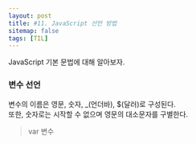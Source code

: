 ```yaml
---
layout: post
title: #11. JavaScript 선언 방법
sitemap: false
tags: [TIL]
---
```


JavaScript 기본 문법에 대해 알아보자.

### 변수 선언
변수의 이름은 영문, 숫자, _(언더바), $(달러)로 구성된다.<br>
또한, 숫자로는 시작할 수 없으며 영문의 대소문자를 구별한다.

> var 변수